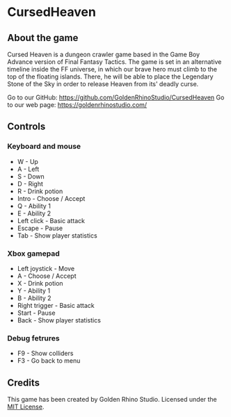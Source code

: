 # CursedHeaven

## About the game

Cursed Heaven is a dungeon crawler game based in the Game Boy Advance version of Final Fantasy Tactics. The game is set in an alternative timeline inside the FF universe, in which our brave hero must climb to the top of the floating islands. There, he will be able to place the Legendary Stone of the Sky in order to release Heaven from its' deadly curse.

Go to our GitHub: https://github.com/GoldenRhinoStudio/CursedHeaven
Go to our web page: https://goldenrhinostudio.com/

## Controls

### Keyboard and mouse

* W - Up
* A - Left 
* S - Down
* D - Right
* R - Drink potion
* Intro - Choose / Accept
* Q - Ability 1
* E - Ability 2
* Left click - Basic attack
* Escape - Pause
* Tab - Show player statistics

### Xbox gamepad

* Left joystick - Move
* A - Choose / Accept
* X - Drink potion
* Y - Ability 1
* B - Ability 2
* Right trigger - Basic attack
* Start - Pause
* Back - Show player statistics

### Debug fetrures
* F9 - Show colliders
* F3 - Go back to menu

## Credits

This game has been created by Golden Rhino Studio.
Licensed under the [MIT License](LICENSE).


